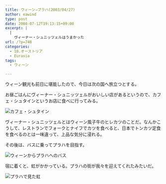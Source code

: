 ```yaml
---
title: ウィーン⇒プラハ(2003/04/27)
author: eawind
type: post
date: 2008-07-12T19:13:15+09:00
excerpt: |
  |
    ヴィーナー・シュニッツェルはうまかった
url: /?p=748
categories:
  - 10.オーストリア
  - Eurasia
tags:
  - ウィーン

---
```

ウィーン観光も前日に堪能したので、今日は次の国へ旅立つとする。

お昼ごはんにヴィーナー・シュニッツェルがおいしい店があるというので、カフェ・シュタインというお店に食べに行ってみる。

![カフェ・シュタイン](/img/wp/2008/07/200304270112321.jpg)

ヴィーナー・シュニッツェルとはウィーン風子牛のヒレカツのことだ。なんかこうして、レストランでフォークとナイフでカツを食べると、日本でトンカツ定食を食べるのとは一味違って、上品な気分に浸れる。

その後は、バスに乗ってプラハを目指す。

![ウィーンからプラハへのバス](/img/wp/2008/07/200304272308421.jpg)

宿に着くと、虹がかかっている。プラハの街が我々を迎えてくれたみたいだ。

![プラハで見た虹](/img/wp/2008/07/200304280112501.jpg)
